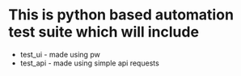 # This is python based automation test suite which will include
- test_ui - made using pw
- test_api - made using simple api requests
